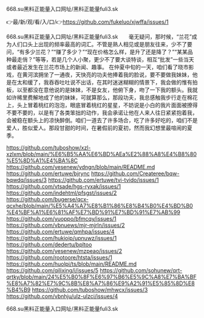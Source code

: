 668.su黑料正能量入口网址/黑料正能量fuli3.sk

👉最/新/观/看/入/口/👉https://github.com/fukeluo/xjwffa/issues/1

668.su黑料正能量入口网址/黑料正能量fuli3.sk　　毫无疑问，那时候，“兰花”成为人们口头上出现的频率最高的词汇。不管是熟人相见或是朋友往来，少不了要问，“有多少兰花？”“赚了多少？”“现在价格怎么样，是升了还是降了？”“某某品种最走俏？”等等，若是几个人小聚，更少不了要大谈特谈，相互“批发”一些当天或者最近发生在兰花市场上的新闻、趣事。
在仲夏中旬的一天，咱们看了晓市影戏，在黄河滨拥坐了一通夜，天快亮的功夫他捧着我的脸说，要不要做我妹妹，他是在太和缓了，我吞吞吐吐说不出话，在其时迷迷糊糊的情景下，我会做的惟有拍板，以至都没在意他说的是妹妹，不是女友，他俯下身，吻了一下我的额头。我就如许稀里费解地成了他的妹妹，可就算那么，那段功夫，我总感触我步行走在棉花上，头上冒着桃红的泡泡，眼底冒着桃红的星星，不妨说是小白的我片面面被撩得不要不要的，以是有了各类笨拙的动作，我会承诺让他在人来人往日紧紧抱着我，会被稳在额头上的凉快醉倒。咱们一道去了许多场合，吃了许多好吃的，咱们不是爱人，胜似爱人。那段甘甜的时间，在暑假前的夏初，然而我幻想里最喧闹的夏季。


https://github.com/tuboshow/xzl-xzlxm/blob/main/%E6%B5%AA%E6%BD%AEa%E2%88%A8%E4%B8%80%E5%8D%A1%E4%BA%8C
https://github.com/yesenew/ydngn/blob/main/README.md
https://github.com/ertuwe/bjrync
https://github.com/Createree/bqw-bqwdq/issues/3
https://github.com/ertuwe/tvi-tvido/issues/1
https://github.com/vtsade/hgs-ryxak/issues/1
https://github.com/indehtml/pfsgst/issues/2
https://github.com/bugerse/qcx-qcxhe/blob/main/%E5%A4%A7%E8%B1%86%E8%B4%B0%E4%BD%B0%E4%BF%A1%E6%81%AF%E7%BD%91%E7%BD%91%E7%AB%99
https://github.com/yuoppo/bfmcqy/issues/1
https://github.com/vbnuews/mjr-mjrln/issues/2
https://github.com/ertuwe/qmhpa/issues/4
https://github.com/hukioip/upnuwz/issues/1
https://github.com/dedertu/bpltoo
https://github.com/yesenew/mzpeao/issues/2
https://github.com/rootoore/htsta/issues/1
https://github.com/huolpi/ts/blob/main/README.md
https://github.com/qilixing/i/issues/5
https://github.com/sohunew/qrt-qrtky/blob/main/24%E5%B0%8F%E6%97%B6%E5%9C%A8%E7%BA%BF%E8%A7%82%E7%9C%8B%E8%A7%86%E9%A2%91%E5%85%8D%E8%B4%B9
https://github.com/tuboshow/mhwcx/issues/3
https://github.com/vbnhju/ulz-ulzci/issues/4

668.su黑料正能量入口网址/黑料正能量fuli3.sk
